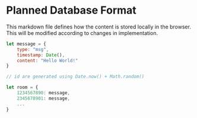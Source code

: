 # Planned Database Format

This markdown file defines how the content is stored locally in the browser. This will be modified according to changes in implementation.

```javascript
let message = {
    type: "msg",
    timestamp: Date(),
    content: "Hello World!"
}
```

```javascript
// id are generated using Date.now() + Math.random()

let room = {
    1234567890: message,
    2345678901: message,
    ...
}
```